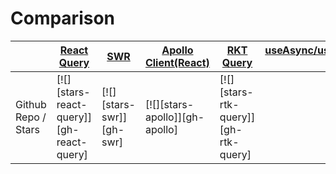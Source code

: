# Comparison
|     |[React Query](https://react-query.tanstack.com/overview)|[SWR](https://swr.vercel.app/zh-CN)|[Apollo Client(React)](https://www.apollographql.com/docs/react/)|[RKT Query](https://rtk-query-docs.netlify.app/introduction/getting-started/)|[useAsync/useAsyncFn(react-use)](https://streamich.github.io/react-use/?path=/story/side-effects-useasync--docs)|
| ------------------- | ------------------- | ------------------- | ------------------- | ------------------- | ------------------- |
| Github Repo / Stars |[![][stars-react-query]][gh-react-query]| [![][stars-swr]][gh-swr]   | [![][stars-apollo]][gh-apollo]        | [![][stars-rtk-query]][gh-rtk-query] | |
